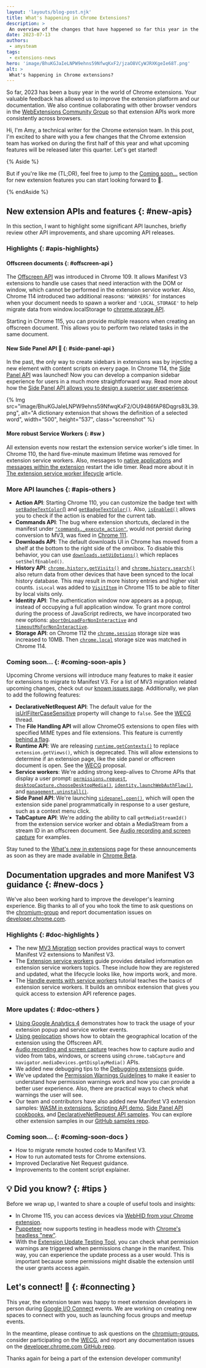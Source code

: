```yaml
---
layout: 'layouts/blog-post.njk'
title: What's happening in Chrome Extensions?
description: >
 An overview of the changes that have happened so far this year in the Chrome Extension Platform. Plus exciting upcoming new extension features developers can look forward to.
date: 2023-07-13
authors:
 - amysteam
tags:
 - extensions-news
hero: 'image/BhuKGJaIeLNPW9ehns59NfwqKxF2/jzaO8VCyWJRXKgeIe68T.png'
alt: >
 What's happening in Chrome extensions?
---
```


So far, 2023 has been a busy year in the world of Chrome extensions. Your valuable feedback has allowed us to improve the extension platform and our documentation. We also continue collaborating with other browser vendors in the [WebExtensions Community Group][wecg] so that extension APIs work more consistently across browsers. 

Hi, I'm Amy, a technical writer for the Chrome extension team. In this post, I'm excited to share with you a few changes that the Chrome extension team has worked on during the first half of this year and what upcoming features will be released later this quarter. Let's get started!

{% Aside %}

But if you're like me (TL;DR), feel free to jump to the [Coming soon...][sec-coming-apis] section for new extension features you can start looking forward to 🙂.

{% endAside %}

## New extension APIs and features {: #new-apis}

In this section, I want to highlight some significant API launches, briefly review other API improvements, and share upcoming API releases.

### Highlights {: #apis-highlights}

#### Offscreen documents {: #offscreen-api }

The [Offscreen API][api-offscreen] was introduced in Chrome 109. It allows Manifest V3 extensions to handle use cases that need interaction with the DOM or window, which cannot be performed in the extension service worker. Also, Chrome 114 introduced two additional reasons: `'WORKERS'` for instances when your document needs to spawn a worker and `'LOCAL_STORAGE'` to help migrate data from window.localStorage to [chrome.storage API][mv3-localstorage]. 

Starting in Chrome 115, you can provide multiple reasons when creating an offscreen document. This allows you to perform two related tasks in the same document.

#### New Side Panel API 🎉 {: #side-panel-api }

In the past, the only way to create sidebars in extensions was by injecting a new element with content scripts on every page. In Chrome 114, the [Side Panel API][api-sidepanel] was launched! Now you can develop a companion sidebar experience for users in a much more straightforward way. Read more about how the [Side Panel API allows you to design a superior user experience][blog-sidepanel].

{% Img src="image/BhuKGJaIeLNPW9ehns59NfwqKxF2/OU9486fAP8Dqgrs83L39.png", alt="A dictionary extension that shows the definition of a selected word", width="500", height="537", class="screenshot" %}

#### More robust Service Workers {: #sw }

All extension events now restart the extension service worker's idle timer. In Chrome 110, the hard five-minute maximum lifetime was removed for extension service workers. Also, messages to [native applications][doc-native-msg] and [messages within the extension][doc-messages] restart the idle timer. Read more about it in [The extension service worker lifecycle][sw-lifecycle] article.

### More API launches {: #apis-others }

- **Action API**: Starting Chrome 110, you can customize the badge text with [`setBadgeTextColor`()][action-set-color] and [`getBadgeTextColor()`][action-get-color]. Also, [`isEnabled()`][action-isenabled] allows you to check if the action is enabled for the current tab. 
- **Commands API**: The bug where extension shortcuts, declared in the manifest under [`"commands._execute_action"`][commands-execute-action], would not persist during conversion to MV3, was fixed in [Chrome 111][bug-fix-commands].
- **Downloads API**: The default downloads UI in Chrome has moved from a shelf at the bottom to the right side of the omnibox. To disable this behavior, you can use [`downloads.setUiOptions()`][downloads-setui] which replaces `setShelfEnabled()`.
- **History API**: [`chrome.history.getVisits()`][history-get-visits] and [`chrome.history.search()`][history-search] also return data from other devices that have been synced to the local history database. This may result in more history entries and higher visit counts. `isLocal` was added to [`VisitItem`][history-visititem] in Chrome 115 to be able to filter by local visits only.
- **Identity API**: The authentication window now appears as a popup, instead of occupying a full application window. To grant more control during the process of JavaScript redirects, we have incorporated two new options: [`abortOnLoadForNonInteractive`][identity-abort] and [`timeoutMsForNonInteractive`][identity-timeout].
- **Storage API**: on Chrome 112 the [`chrome.session`][storage-session] storage size was increased to 10MB. Then [`chrome.local`][storage-local] storage size was matched in Chrome 114.

### Coming soon... {: #coming-soon-apis }

Upcoming Chrome versions will introduce many features to make it easier for extensions to migrate to Manifest V3. For a list of MV3 migration related upcoming changes, check out our [known issues page][mv3-known-issues]. Additionally, we plan to add the following features:

- **DeclarativeNetRequest API**: The default value for the [isUrlFilterCaseSensitive][dnr-url-case] property will change to `false`. See the [WECG][wecg-dnr-url-case] thread.
- The **File Handling API** will allow ChromeOS extensions to open files with specified MIME types and file extensions. This feature is currently [behind a flag][wn-file-handling].
- **Runtime API**: We are releasing [`runtime.getContexts()`][runtime-getcontexts] to replace `extension.getViews()`, which is deprecated. This will allow extensions to determine if an extension page, like the side panel or offscreen document is open. See the [WECG][wecg-get-contexts] proposal.
- **Service workers**: We're adding strong keep-alives to Chrome APIs that display a user prompt: [`permissions.request`][permission-request], [`desktopCapture.chooseDesktopMedia()`][desktop-capture], [`identity.launchWebAuthFlow()`][identity-launchwebflow], and [`management.uninstall()`][management-uninstall].
- **Side Panel API**: We're launching [`sidepanel.open()`][sidepanel-open], which will open the extension side panel programmatically in response to a user gesture, such as a context menu click.
- **TabCapture API**: We're adding the ability to call `getMediaStreamId()` from the extension service worker and obtain a MediaStream from a stream ID in an offscreen document. See [Audio recording and screen capture][tut-capture] for examples. 

Stay tuned to the [What's new in extensions](/docs/extensions/whatsnew/) page for these announcements as soon as they are made available in [Chrome Beta](https://chromestatus.com/roadmap).

## Documentation upgrades and more Manifest V3 guidance {: #new-docs }

We've also been working hard to improve the developer's learning experience. Big thanks to all of
you who took the time to ask questions on the [chromium-group][chromium-group] and report
documentation issues on [developer.chrome.com][github-dcc].

### Highlights {: #doc-highlights }

- The new [MV3 Migration][mv3-migration] section provides practical ways to convert Manifest V2 extensions to Manifest V3.
- The [Extension service workers][sw-explainer] guide provides detailed information on extension service workers topics. These include how they are registered and updated, what the lifecycle looks like, how imports work, and more.
- The [Handle events with service workers][sw-tut] tutorial teaches the basics of extension service workers. It builds an omnibox extension that gives you quick access to extension API reference pages.

### More updates {: #doc-others }

- [Using Google Analytics 4][tut-ga4] demonstrates how to track the usage of your extension popup and service worker events.
- [Using geolocation][tut-geo] shows how to obtain the geographical location of the extension using the Offscreen API.
- [Audio recording and screen capture][tut-capture] teaches how to capture audio and video from tabs, windows, or screens using `chrome.tabCapture` and `navigator.mediaDevices.getDisplayMedia()` APIs.
- We added new debugging tips to the [Debugging extensions][tut-debug] guide.
- We've updated the [Permission Warnings Guidelines][guide-perm-warn] to make it easier to understand how permission warnings work and how you can provide a better user experience. Also, there are practical ways to check what warnings the user will see.
- Our team and contributors have also added new Manifest V3 extension samples: [WASM in extensions][gh-wasm], [Scripting API demo][gh-scripting], [Side Panel API cookbooks][gh-sidepanel], and [DeclarativeNetRequest API samples][gh-dnr]. You can explore other extension samples in our [GitHub samples repo][gh-ext-samples].

### Coming soon... {: #coming-soon-docs }

- How to migrate remote hosted code to Manifest V3.
- How to run automated tests for Chrome extensions.
- Improved Declarative Net Request guidance.
- Improvements to the content script explainer.

## 💡 Did you know? {: #tips }

Before we wrap up, I wanted to share a couple of useful tools and insights:

- In Chrome 115, you can access devices via [WebHID from your Chrome extension][gh-webhid].
- [Puppeteer][puppeteer] now supports testing in headless mode with [Chrome's headless "new"][chrome-headless].
- With the [Extension Update Testing Tool][gh-update-tool], you can check what permission warnings are triggered when permissions change in the manifest. This way, you can experience the update process as a user would. This is important because some permissions might disable the extension until the user grants access again.

## Let's connect! 🙌 {: #connecting }

This year, the extension team was happy to meet extension developers in person during [Google I/O Connect][yt-io-connect] events. We are working on creating new spaces to connect with you, such as launching focus groups and meetup events.

In the meantime, please continue to ask questions on the [chromium-groups][chromium-group], consider participating on the [WECG][wecg], and report any documentation issues on the [developer.chrome.com GitHub repo][github-dcc].

Thanks again for being a part of the extension developer community! 

[action-get-color]: /docs/extensions/reference/action/#method-getBadgeTextColor
[action-isenabled]: /docs/extensions/reference/action/#method-isEnabled
[action-set-color]: /docs/extensions/reference/action/#method-setBadgeTextColor
[api-action]: /docs/extensions/reference/action/
[api-offscreen]: /docs/extensions/reference/offscreen/
[api-sidepanel]: /docs/extensions/reference/sidePanel/
[blog-sidepanel]: /blog/extension-side-panel-launch/
[blog-sw-lifetimes]: /blog/longer-esw-lifetimes/
[bug-fix-commands]: https://chromiumdash.appspot.com/commit/a98898b9615f2e454ec02917c720f479f29e673f
[chrome-headless]: /articles/new-headless/
[chromium-group]: https://groups.google.com/a/chromium.org/g/chromium-extensions
[commands-execute-action]: /docs/extensions/reference/commands/#action-commands
[desktop-capture]: /docs/extensions/reference/desktopCapture/#method-chooseDesktopMedia
[dnr-url-case]: /docs/extensions/reference/declarativeNetRequest/#property-RuleCondition-isUrlFilterCaseSensitive
[doc-messages]: /docs/extensions/mv3/messaging/
[doc-native-msg]: /docs/extensions/mv3/nativeMessaging/
[downloads-setui]: /docs/extensions/reference/downloads/#method-setUiOptions
[gh-dnr]: https://github.com/GoogleChrome/chrome-extensions-samples/tree/main/api-samples/declarativeNetRequest
[gh-ext-samples]: https://github.com/GoogleChrome/chrome-extensions-samples
[gh-scripting]: https://github.com/GoogleChrome/chrome-extensions-samples/tree/main/api-samples/scripting
[gh-sidepanel]: https://github.com/GoogleChrome/chrome-extensions-samples/tree/main/functional-samples
[gh-update-tool]: https://github.com/GoogleChromeLabs/extension-update-testing-tool
[gh-wasm]: https://github.com/GoogleChrome/chrome-extensions-samples/tree/main/functional-samples
[gh-webhid]: https://github.com/GoogleChrome/chrome-extensions-samples/tree/main/functional-samples/sample.co2meter
[github-dcc]: https://github.com/GoogleChrome/developer.chrome.com/issues
[guide-perm-warn]: /docs/extensions/mv3/permission_warnings/
[history-get-visits]: /docs/extensions/reference/history/#method-getVisits
[history-search]: /docs/extensions/reference/history/#method-search
[history-visititem]: /docs/extensions/reference/history/#type-VisitItem
[identity-abort]: /docs/extensions/reference/identity#property-WebAuthFlowDetails-abortOnLoadForNonInteractive
[identity-launchwebflow]: /docs/extensions/reference/identity/#method-launchWebAuthFlow
[identity-timeout]: /docs/extensions/reference/identity/#property-WebAuthFlowDetails-timeoutMsForNonInteractive
[mv3-known-issues]: /docs/extensions/migrating/known-issues/#closing-the-platform-gap
[management-uninstall]: /docs/extensions/reference/management/#method-uninstall
[mv3-localstorage]: /docs/extensions/migrating/to-service-workers/#convert-localstorage
[mv3-migration]: /docs/extensions/#migrate-from-manifest-v2-to-manifest-v3
[permission-request]: /docs/extensions/reference/permissions/#method-request
[puppeteer]: https://pptr.dev/guides/chrome-extensions
[runtime-getcontexts]: /docs/extensions/reference/runtime/#method-getContexts
[sec-coming-apis]: #coming-soon-apis
[sec-coming-docs]: #coming-soon-docs
[storage-local]: /docs/extensions/reference/storage/#property-local
[storage-session]: /docs/extensions/reference/storage/#property-session
[sw-explainer]: /docs/extensions/#service-workers
[sw-lifecycle]: /docs/extensions/mv3/service_workers/service-worker-lifecycle/#timeouts
[sw-tut]: /docs/extensions/mv3/getstarted/tut-quick-reference/
[tut-capture]: /docs/extensions/mv3/screen_capture/
[tut-debug]: /docs/extensions/mv3/tut_debugging/
[tut-ga4]: /docs/extensions/mv3/tut_analytics/
[tut-geo]: /docs/extensions/mv3/geolocation/
[web-sql]: /blog/deprecating-web-sql/
[wecg-dnr-url-case]: https://github.com/w3c/webextensions/issues/269
[wecg-get-contexts]: https://github.com/w3c/webextensions/blob/main/proposals/runtime_get_contexts.md
[wecg]: https://github.com/w3c/webextensions/issues
[wn-file-handling]: /docs/extensions/whatsnew#the-file-handling-api-comes-to-chromeos
[yt-io-connect]: https://youtu.be/634qUJ0rJ8I
[sidepanel-open]:  /docs/extensions/reference/sidepanel/#method-open